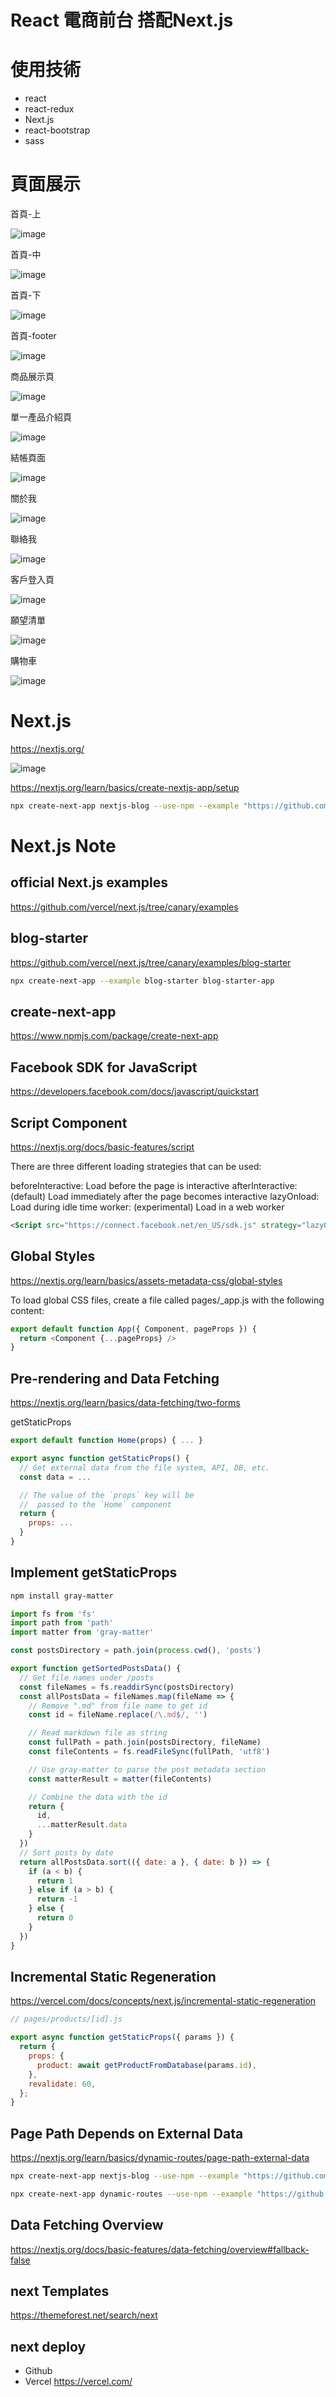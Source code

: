 # React 電商前台 搭配Next.js

# 使用技術

- react
- react-redux
- Next.js
- react-bootstrap
- sass

# 頁面展示

首頁-上

![image](./images/20220323150229.png)

首頁-中

![image](./images/20220323150316.png)

首頁-下

![image](./images/20220323150249.png)

首頁-footer

![image](./images/20220323150327.png)

商品展示頁

![image](./images/20220323150347.png)

單一產品介紹頁

![image](./images/20220323150510.png)

結帳頁面

![image](./images/20220323150544.png)

關於我

![image](./images/20220323150559.png)

聯絡我

![image](./images/20220323150609.png)

客戶登入頁

![image](./images/20220323150619.png)

願望清單

![image](./images/20220323150628.png)

購物車

![image](./images/20220323150637.png)


# Next.js

https://nextjs.org/

![image](./images/20220321094820.png)

https://nextjs.org/learn/basics/create-nextjs-app/setup

```bash
npx create-next-app nextjs-blog --use-npm --example "https://github.com/vercel/next-learn/tree/master/basics/learn-starter"

```

# Next.js Note

## official Next.js examples

https://github.com/vercel/next.js/tree/canary/examples

## blog-starter

https://github.com/vercel/next.js/tree/canary/examples/blog-starter

```bash
npx create-next-app --example blog-starter blog-starter-app
```

## create-next-app

https://www.npmjs.com/package/create-next-app


## Facebook SDK for JavaScript

https://developers.facebook.com/docs/javascript/quickstart


## Script Component

https://nextjs.org/docs/basic-features/script

There are three different loading strategies that can be used:

beforeInteractive: Load before the page is interactive
afterInteractive: (default) Load immediately after the page becomes interactive
lazyOnload: Load during idle time
worker: (experimental) Load in a web worker

```html
<Script src="https://connect.facebook.net/en_US/sdk.js" strategy="lazyOnload" />
```

## Global Styles

https://nextjs.org/learn/basics/assets-metadata-css/global-styles

To load global CSS files, create a file called pages/_app.js with the following content:

```js
export default function App({ Component, pageProps }) {
  return <Component {...pageProps} />
}
```

## Pre-rendering and Data Fetching

https://nextjs.org/learn/basics/data-fetching/two-forms


getStaticProps
 
```js
export default function Home(props) { ... }

export async function getStaticProps() {
  // Get external data from the file system, API, DB, etc.
  const data = ...

  // The value of the `props` key will be
  //  passed to the `Home` component
  return {
    props: ...
  }
}
```

## Implement getStaticProps

```bash
npm install gray-matter
```

```js
import fs from 'fs'
import path from 'path'
import matter from 'gray-matter'

const postsDirectory = path.join(process.cwd(), 'posts')

export function getSortedPostsData() {
  // Get file names under /posts
  const fileNames = fs.readdirSync(postsDirectory)
  const allPostsData = fileNames.map(fileName => {
    // Remove ".md" from file name to get id
    const id = fileName.replace(/\.md$/, '')

    // Read markdown file as string
    const fullPath = path.join(postsDirectory, fileName)
    const fileContents = fs.readFileSync(fullPath, 'utf8')

    // Use gray-matter to parse the post metadata section
    const matterResult = matter(fileContents)

    // Combine the data with the id
    return {
      id,
      ...matterResult.data
    }
  })
  // Sort posts by date
  return allPostsData.sort(({ date: a }, { date: b }) => {
    if (a < b) {
      return 1
    } else if (a > b) {
      return -1
    } else {
      return 0
    }
  })
}
```

## Incremental Static Regeneration

https://vercel.com/docs/concepts/next.js/incremental-static-regeneration

```js
// pages/products/[id].js

export async function getStaticProps({ params }) {
  return {
    props: {
      product: await getProductFromDatabase(params.id),
    },
    revalidate: 60,
  };
}
```

## Page Path Depends on External Data

https://nextjs.org/learn/basics/dynamic-routes/page-path-external-data


```bash
npx create-next-app nextjs-blog --use-npm --example "https://github.com/vercel/next-learn/tree/master/basics/dynamic-routes-starter"

npx create-next-app dynamic-routes --use-npm --example "https://github.com/vercel/next-learn/tree/master/basics/dynamic-routes-starter"
```

## Data Fetching Overview

https://nextjs.org/docs/basic-features/data-fetching/overview#fallback-false

## next Templates

https://themeforest.net/search/next

## next deploy

- Github
- Vercel
https://vercel.com/ 
